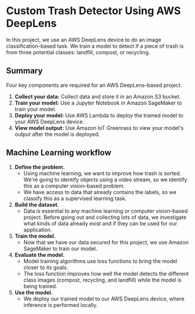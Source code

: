 # Custom Trash Detector Using AWS DeepLens 
In this project, we use an AWS DeepLens device to do an image classification–based task. We train a model to detect if a piece of trash is from three potential classes: landfill, compost, or recycling.
## Summary
Four key components are required for an AWS DeepLens–based project.
1. **Collect your data:** Collect data and store it in an Amazon S3 bucket.
2. **Train your model:** Use a Jupyter Notebook in Amazon SageMaker to train your model.
3. **Deploy your model:** Use AWS Lambda to deploy the trained model to your AWS DeepLens device.
4. **View model output:** Use Amazon IoT Greenrass to view your model's output after the model is deployed.

## Machine Learning workflow
1. **Define the problem.**
   * Using machine learning, we want to improve how trash is sorted. We're going to identify objects using a video stream, so we identify this as a computer vision–based problem.
   * We have access to data that already contains the labels, so we classify this as a supervised learning task.
2. **Build the dataset.**
   * Data is essential to any machine learning or computer vision–based project. Before going out and collecting lots of data, we investigate what kinds of data already exist and if they can be used for our application. 
3. **Train the model.**
   * Now that we have our data secured for this project, we use Amazon SageMaker to train our model. 
4. **Evaluate the model.**
   * Model training algorithms use loss functions to bring the model closer to its goals.
   * The loss function improves how well the model detects the different class images (compost, recycling, and landfill) while the model is being trained. 
5. **Use the model.**
   * We deploy our trained model to our AWS DeepLens device, where inference is performed locally. 
